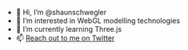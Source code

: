 - 👋 Hi, I’m @shaunschwegler
- 👀 I’m interested in WebGL modelling technologies
- 🌱 I’m currently learning Three.js
- 📫 [Reach out to me on Twitter](https://www.twitter.com/shaunschwegler "@shaunschwegler")
